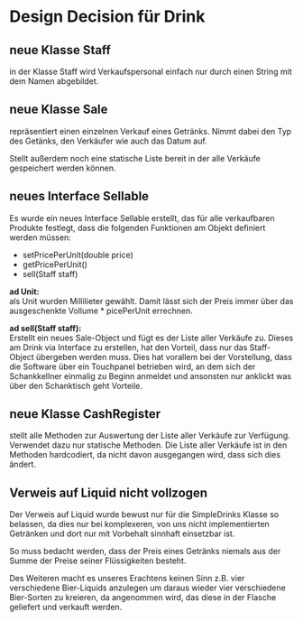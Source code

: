 # Design Decision für Drink

## neue Klasse Staff
in der Klasse Staff wird Verkaufspersonal einfach nur durch einen String mit dem Namen abgebildet.

## neue Klasse Sale
repräsentiert einen einzelnen Verkauf eines Getränks.
Nimmt dabei den Typ des Getänks, den Verkäufer wie auch das Datum auf.

Stellt außerdem noch eine statische Liste bereit in der alle Verkäufe gespeichert werden können.

## neues Interface Sellable
Es wurde ein neues Interface Sellable erstellt, das für alle verkaufbaren Produkte festlegt, dass die folgenden Funktionen am Objekt definiert werden müssen:
* setPricePerUnit(double price)
* getPricePerUnit()
* sell(Staff staff)

**ad Unit:** </br> als Unit wurden Millilieter gewählt. Damit lässt sich der Preis immer über das ausgeschenkte Vollume * picePerUnit errechnen.

**ad sell(Staff staff):** </br>
Erstellt ein neues Sale-Object und fügt es der Liste aller Verkäufe zu. Dieses am Drink via Interface zu erstellen, hat den Vorteil, dass nur das Staff-Object übergeben werden muss. Dies hat vorallem bei der Vorstellung, dass die Software über ein Touchpanel betrieben wird, an dem sich der Schankkellner einmalig zu Beginn anmeldet und ansonsten nur anklickt was über den Schanktisch geht Vorteile.

## neue Klasse CashRegister
stellt alle Methoden zur Auswertung der Liste aller Verkäufe zur Verfügung. Verwendet dazu nur statische Methoden. Die Liste aller Verkäufe ist in den Methoden hardcodiert, da nicht davon ausgegangen wird, dass sich dies ändert.

## Verweis auf Liquid nicht vollzogen
Der Verweis auf Liquid wurde bewust nur für die SimpleDrinks Klasse so belassen, da dies nur bei komplexeren, von uns nicht implementierten Getränken und dort nur mit Vorbehalt sinnhaft einsetzbar ist.

So muss bedacht werden, dass der Preis eines Getränks niemals aus der Summe der Preise seiner Flüssigkeiten besteht.

Des Weiteren macht es unseres Erachtens keinen Sinn z.B. vier verschiedene Bier-Liquids anzulegen um daraus wieder vier verschiedene Bier-Sorten zu kreieren, da angenommen wird, das diese in der Flasche geliefert und verkauft werden.
